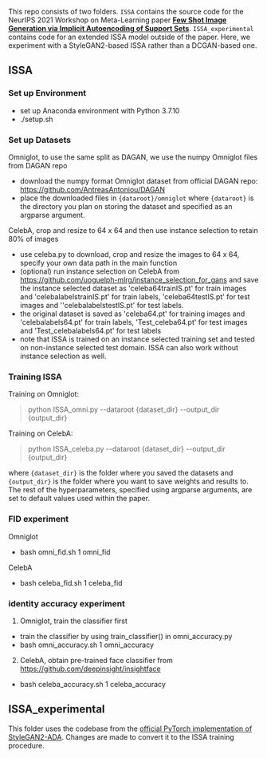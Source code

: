 This repo consists of two folders. `ISSA` contains the source code for the NeurIPS 2021 Workshop on Meta-Learning paper **[Few Shot Image Generation via Implicit Autoencoding of Support Sets](https://openreview.net/pdf?id=fem00ckyS8t)**. `ISSA_experimental` contains code for an extended ISSA model outside of the paper. Here, we experiment with a StyleGAN2-based ISSA rather than a DCGAN-based one. 

## ISSA

### Set up Environment

* set up Anaconda environment with Python 3.7.10
* ./setup.sh

### Set up Datasets

Omniglot, to use the same split as DAGAN, we use the numpy Omniglot files from DAGAN repo

* download the numpy format Omniglot dataset from official DAGAN repo: https://github.com/AntreasAntoniou/DAGAN
* place the downloaded files in  `{dataroot}/omniglot` where `{dataroot}` is the directory you plan on storing the dataset and specified as an argparse argument. 

CelebA, crop and resize to 64 x 64 and then use instance selection to retain 80% of images

* use celeba.py to download, crop and resize the images to 64 x 64, specify your own data path in the main function
* (optional) run instance selection on CelebA from https://github.com/uoguelph-mlrg/instance_selection_for_gans and save the instance selected dataset as 'celeba64trainIS.pt' for train images and 'celebalabelstrainIS.pt' for train labels, 'celeba64testIS.pt' for test images and ''celebalabelstestIS.pt' for test labels.
* the original dataset is saved as 'celeba64.pt' for training images and 'celebalabels64.pt' for train labels, 'Test_celeba64.pt' for test images and 'Test_celebalabels64.pt' for test labels
* note that ISSA is trained on an instance selected training set and tested on non-instance selected test domain. ISSA can also work without instance selection as well. 


### Training ISSA
Training on Omniglot:

> python ISSA_omni.py --dataroot {dataset_dir} --output_dir {output_dir}

Training on CelebA:

> python ISSA_celeba.py --dataroot {dataset_dir} --output_dir {output_dir}

where `{dataset_dir}` is the folder where you saved the datasets and `{output_dir}` is the folder where you want to save weights and results to. The rest of the hyperparameters, specified using argparse arguments, are set to default values used within the paper. 


### FID experiment
Omniglot 
* bash omni_fid.sh 1 omni_fid

CelebA
* bash celeba_fid.sh 1 celeba_fid

### identity accuracy experiment
1. Omniglot, train the classifier first 
* train the classifier by using train_classifier() in omni_accuracy.py
* bash omni_accuracy.sh 1 omni_accuracy

2. CelebA, obtain pre-trained face classifier from https://github.com/deepinsight/insightface
* bash celeba_accuracy.sh 1 celeba_accuracy


## ISSA_experimental 

This folder uses the codebase from the [official PyTorch implementation of StyleGAN2-ADA](https://github.com/NVlabs/stylegan2-ada-pytorch). Changes are made to convert it to the ISSA training procedure. 


